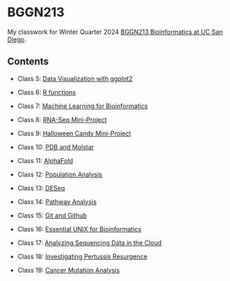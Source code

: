# BGGN213
My classwork for Winter Quarter 2024 [BGGN213 Bioinformatics at UC San Diego](https://bioboot.github.io/bggn213_W24/).

## Contents

- Class 5: [Data Visualization with ggplot2](https://github.com/r88ngg/bggn213/blob/main/class05/class05.pdf)
  
- Class 6: [R functions](https://github.com/r88ngg/bggn213/blob/main/class06/class06.md)
  
- Class 7: [Machine Learning for Bioinformatics](https://github.com/r88ngg/bggn213/blob/main/class07/class07_machinelearning_1.pdf)
  
- Class 8: [RNA-Seq Mini-Project](https://github.com/r88ngg/bggn213/blob/main/class08/class08_mini_project.pdf)
  
- Class 9: [Halloween Candy Mini-Project](https://github.com/r88ngg/bggn213/blob/main/class10/class09-mini-project.pdf)
  
- Class 10: [PDB and Molstar](https://github.com/r88ngg/bggn213/blob/main/class10/class10.pdf)
  
- Class 11: [AlphaFold](https://github.com/r88ngg/bggn213/blob/main/class11/class11.pdf)
  
- Class 12: [Population Analysis](https://github.com/r88ngg/bggn213/blob/main/class12/class12_q13_14.pdf)
  
- Class 13: [DESeq](https://github.com/r88ngg/bggn213/blob/main/class13/class13.pdf)
  
- Class 14: [Pathway Analysis](https://github.com/r88ngg/bggn213/blob/main/class14/class14.pdf)
  
- Class 15: [Git and Github](https://github.com/r88ngg/bggn213/blob/main/class15/HW8_unix_questions.pdf)
  
- Class 16: [Essential UNIX for Bioinformatics]()

- Class 17: [Analyzing Sequencing Data in the Cloud]()

- Class 18: [Investigating Pertussis Resurgence]()
  
- Class 19: [Cancer Mutation Analysis]()
